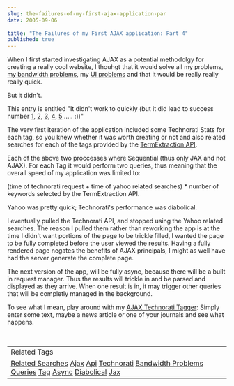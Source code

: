 ```yaml
---
slug: the-failures-of-my-first-ajax-application-par
date: 2005-09-06
 
title: "The Failures of my First AJAX application: Part 4"
published: true
---
```

When I first started investigating AJAX as a potential methodolgy for creating a really cool website, I thouhgt that it would solve all my problems, <a href="http://www.kinlan.co.uk/2005/09/failures-of-my-first-ajax-application.html">my bandwidth problems</a>, my <a href="http://www.kinlan.co.uk/2005/09/failures-of-my-first-ajax-application_05.html">UI problems</a> and that it would be really really really quick.<p />But it didn't.<p />This entry is entitled "It didn't work to quickly (but it did lead to success number <a href="http://www.kinlan.co.uk/2005/08/successes-of-my-first-ajax-application.html">1</a>, <a href="http://www.kinlan.co.uk/2005/08/successes-of-my-first-ajax-application_14.html">2</a>, <a href="http://www.kinlan.co.uk/2005/08/successes-of-my-first-ajax-application_15.html">3</a>, <a href="http://www.kinlan.co.uk/2005/08/successes-of-my-first-ajax-application_16.html">4</a>, <a href="http://www.kinlan.co.uk/2005/08/successes-of-my-first-ajax-application_17.html">5</a> ..... :))"<p />The very first iteration of the application included some Technorati Stats for each tag, so you knew whether it was worth creating or not and also related searches for each of the tags provided by the <a href="http://developer.yahoo.net/">TermExtraction API</a>.<p />Each of the above two proccesses where Sequential (thus only JAX and not AJAX). For each Tag it would perform two queries, thus meaning that the overall speed of my application was limited to:<p />(time of technorati request + time of yahoo related searches) * number of keywords selected by the TermExtraction API.<p />Yahoo was pretty quick; Technorati's performance was diabolical.<p />I eventually pulled the Technorati API, and stopped using the Yahoo related searches. The reason I pulled them rather than reworking the app is at the time I didn't want portions of the page to be trickle filled, I wanted the page to be fully completed before the user viewed the results. Having a fully rendered page negates the benefits of AJAX principals, I might as well have had the server generate the complete page.<p />The next version of the app, will be fully async, because there will be a built in request manager. Thus the results will trickle in and be parsed and displayed as they arrive. When one result is in, it may trigger other queries that will be completly managed in the background.<p />To see what I mean, play around with my <a href="http://www.kinlan.co.uk/AjaxExperiments/AjaxTag">AJAX Technorati Tagger</a>:  Simply enter some text, maybe a news article or one of your journals and see what happens.<p /><br /><table class="TechnoratiHead TagHeader">
<tr><td>Related Tags</td></tr>
<tr class="Technorati"><td>
<a href="https://paul.kinlan.me/tags/Related" class="Tag" rel="tag">Related Searches</a> <a href="https://paul.kinlan.me/tags/Ajax" class="Tag" rel="tag">Ajax</a> <a href="https://paul.kinlan.me/tags/Api" class="Tag" rel="tag">Api</a> <a href="https://paul.kinlan.me/tags/Technorati" class="Tag" rel="tag">Technorati</a> <a href="https://paul.kinlan.me/tags/Bandwidth" class="Tag" rel="tag">Bandwidth Problems</a> <a href="https://paul.kinlan.me/tags/Queries" class="Tag" rel="tag">Queries</a> <a href="https://paul.kinlan.me/tags/Tag" class="Tag" rel="tag">Tag</a> <a href="https://paul.kinlan.me/tags/Async" class="Tag" rel="tag">Async</a> <a href="https://paul.kinlan.me/tags/Diabolical" class="Tag" rel="tag">Diabolical</a> <a href="https://paul.kinlan.me/tags/Jax" class="Tag" rel="tag">Jax</a>
</td></tr>
</table>

